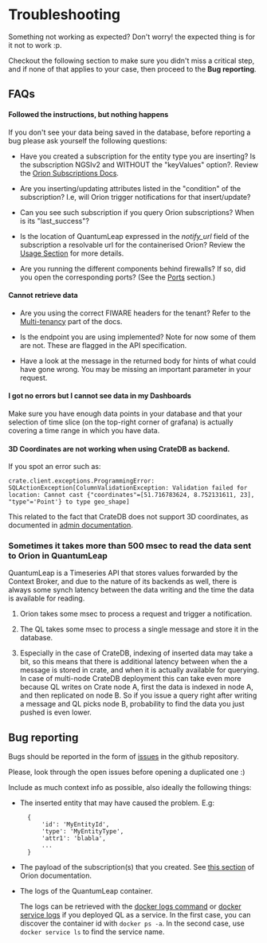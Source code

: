 # Troubleshooting

Something not working as expected? Don't worry! the expected thing is for it
not to work :p.

Checkout the following section to make sure you didn't miss a critical step,
and if none of that applies to your case, then proceed to the **Bug reporting**.

## FAQs

#### Followed the instructions, but nothing happens

If you don't see your data being saved in the database, before reporting a bug
please ask yourself the following questions:

- Have you created a subscription for the entity type you are inserting? Is
the subscription NGSIv2 and WITHOUT the "keyValues" option?. Review the [Orion Subscriptions Docs](https://fiware-orion.readthedocs.io/en/master/user/walkthrough_apiv2/index.html#subscriptions).

- Are you inserting/updating attributes listed in the "condition" of the
subscription? I.e, will Orion trigger notifications for that insert/update?

- Can you see such subscription if you query Orion subscriptions? When is its
"last_success"?

- Is the location of QuantumLeap expressed in the *notify_url* field of the
subscription a resolvable url for the containerised Orion? Review the
[Usage Section](./index.md) for more details.

- Are you running the different components behind firewalls? If so, did you
open the corresponding ports? (See the [Ports](../admin/ports.md) section.)

#### Cannot retrieve data

- Are you using the correct FIWARE headers for the tenant? Refer to the [Multi-tenancy](index.md#multi-tenancy)
part of the docs.

- Is the endpoint you are using implemented? Note for now some of them are not.
These are flagged in the API specification.

- Have a look at the message in the returned body for hints of what could have
gone wrong. You may be missing an important parameter in your request.

#### I got no errors but I cannot see data in my Dashboards

Make sure you have enough data points in your database and that your selection
of time slice (on the top-right corner of grafana) is actually covering a time
range in which you have data.

#### 3D Coordinates are not working when using CrateDB as backend.

If you spot an error such as:
```
crate.client.exceptions.ProgrammingError: SQLActionException[ColumnValidationException: Validation failed for location: Cannot cast {"coordinates"=[51.716783624, 8.752131611, 23], "type"='Point'} to type geo_shape]
```
This related to the fact that CrateDB does not support 3D coordinates,
as documented in [admin documentation](../admin/crate.md).

### Sometimes it takes more than 500 msec to read the data sent to Orion in QuantumLeap
 
QuantumLeap is a Timeseries API that stores values forwarded by the Context Broker,
and due to the nature of its backends as well, there is always some synch
latency between the data writing and the time the data is available for reading.

1. Orion takes some msec to process a request and trigger a notification.

1. The QL takes some msec to process a single message and store it in the database.

1. Especially in the case of CrateDB, indexing of inserted data may take a bit,
    so this means that there is additional latency between when the a message
    is stored in crate, and when it is actually available for querying. In case
    of multi-node CrateDB deployment this can take even more because QL writes
    on Crate node A, first the data is indexed in node A, and then replicated
    on node B. So if you issue a query right after writing a message and QL
    picks node B, probability to find the data you just pushed is even lower.

## Bug reporting

Bugs should be reported in the form of
[issues](https://github.com/smartsdk/ngsi-timeseries-api/issues) in the github
repository.

Please, look through the open issues before opening a duplicated one :)

Include as much context info as possible, also ideally the following things:

- The inserted entity that may have caused the problem. E.g:

        {
            'id': 'MyEntityId',
            'type': 'MyEntityType',
            'attr1': 'blabla',
            ...
        }

- The payload of the subscription(s) that you created. See [this section](https://fiware-orion.readthedocs.io/en/master/user/walkthrough_apiv2/index.html#subscriptions)
of Orion documentation.

- The logs of the QuantumLeap container.

    The logs can be retrieved with the [docker logs command](https://docs.docker.com/engine/reference/commandline/logs/#options)
    or [docker service logs](https://docs.docker.com/engine/reference/commandline/service_logs/)
    if you deployed QL as a service. In the first case, you can discover the
    container id with `docker ps -a`. In the second case, use
    `docker service ls` to find the service name.
